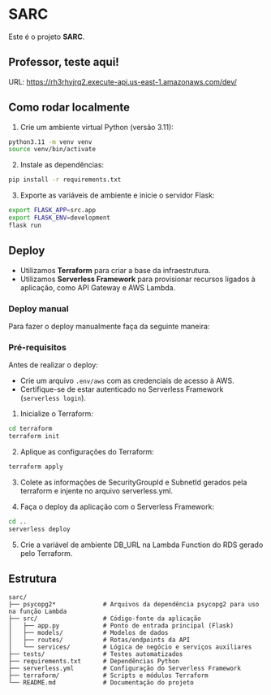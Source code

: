 # SARC

Este é o projeto **SARC**.

## Professor, teste aqui!

URL: https://rh3rhyjrq2.execute-api.us-east-1.amazonaws.com/dev/

## Como rodar localmente

1. Crie um ambiente virtual Python (versão 3.11):

  ```bash
  python3.11 -m venv venv
  source venv/bin/activate
  ```

2. Instale as dependências:

  ```bash
  pip install -r requirements.txt
  ```

3. Exporte as variáveis de ambiente e inicie o servidor Flask:

  ```bash
  export FLASK_APP=src.app
  export FLASK_ENV=development
  flask run
  ```

## Deploy

- Utilizamos **Terraform** para criar a base da infraestrutura.
- Utilizamos **Serverless Framework** para provisionar recursos ligados à aplicação, como API Gateway e AWS Lambda.

### Deploy manual

Para fazer o deploy manualmente faça da seguinte maneira:

### Pré-requisitos

Antes de realizar o deploy:
- Crie um arquivo `.env/aws` com as credenciais de acesso à AWS.
- Certifique-se de estar autenticado no Serverless Framework (`serverless login`).

1. Inicialize o Terraform:

  ```bash
  cd terraform
  terraform init
  ```

2. Aplique as configurações do Terraform:

  ```bash
  terraform apply
  ```

3. Colete as informações de SecurityGroupId e SubnetId gerados pela terraform e injente no arquivo serverless.yml.

4. Faça o deploy da aplicação com o Serverless Framework:

  ```bash
  cd ..
  serverless deploy
  ```

5. Crie a variável de ambiente DB_URL na Lambda Function do RDS gerado pelo Terraform.

## Estrutura

```
sarc/
├── psycopg2*             # Arquivos da dependência psycopg2 para uso na função Lambda
├── src/                  # Código-fonte da aplicação
│   ├── app.py            # Ponto de entrada principal (Flask)
│   ├── models/           # Modelos de dados
│   ├── routes/           # Rotas/endpoints da API
│   └── services/         # Lógica de negócio e serviços auxiliares
├── tests/                # Testes automatizados
├── requirements.txt      # Dependências Python
├── serverless.yml        # Configuração do Serverless Framework
├── terraform/            # Scripts e módulos Terraform
└── README.md             # Documentação do projeto
```